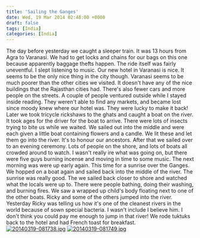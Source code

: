 ```yaml
---
title: 'Sailing the Ganges'
date: Wed, 19 Mar 2014 02:48:00 +0000
draft: false
tags: [India]
categories: [India]
---
```


The day before yesterday we caught a sleeper train. It was 13 hours from Agra to Varanasi. We had to get locks and chains for our bags on this one because apparently baggage thefts happen. The ride itself was fairly uneventful. I slept listening to music. Our new hotel in Varanasi is nice. It seems to be the only nice thing in the city though. Varanasi seems to be much poorer than the other cities we visited. It doesn't have any of the nice buildings that the Rajasthan cities had. There's also fewer cars and more people on the streets. A couple of people ventured outside while I stayed inside reading. They weren't able to find any markets, and became lost since moody knew where our hotel was. They were lucky to make it back! Later we took tricycle rickshaws to the ghats and caught a boat on the river. It took ages for the driver for the boat to arrive. There were lots of insects trying to bite us while we waited. We sailed out into the middle and were each given a little boat containing flowers and a candle. We lit these and let them go into the river. It's to honour our ancestors. After that we sailed over to an evening ceremony. Lots of people on the shore, and lots of boats all crowded around to watch. I wasn't really ire what was going on, but there were five guys burning incense and moving in time to some music. The next morning was were up early again. This time for a sunrise over the Ganges. We hopped on a boat again and sailed back into the middle of the river. The sunrise was really good. The we sailed back closer to shore and watched what the locals were up to. There were people bathing, doing their washing, and burning fires. We saw a wrapped up child's body floating next to one of the other boats. Ricky and some of the others jumped into the river. Yesterday Ricky was telling us how it's one of the cleanest rivers in the world because of sown special bacteria. I wasn't include I believe him. I don't think you could pay me enough to jump in that river! We rode tuktuks back to the hotel and had French toast for breakfast. [![20140319-081738.jpg](http://indiaana.files.wordpress.com/2014/03/20140319-081738.jpg)](http://indiaana.files.wordpress.com/2014/03/20140319-081738.jpg) [![20140319-081749.jpg](http://indiaana.files.wordpress.com/2014/03/20140319-081749.jpg)](http://indiaana.files.wordpress.com/2014/03/20140319-081749.jpg)
